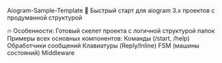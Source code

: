Aiogram-Sample-Template 🚀
Быстрый старт для aiogram 3.x проектов с продуманной структурой 

🔥 Особенности:
Готовый скелет проекта с логичной структурой папок
Примеры всех основных компонентов:
Команды (/start, /help)
Обработчики сообщений
Клавиатуры (Reply/Inline)
FSM (машины состояний)
Middleware 
    
    